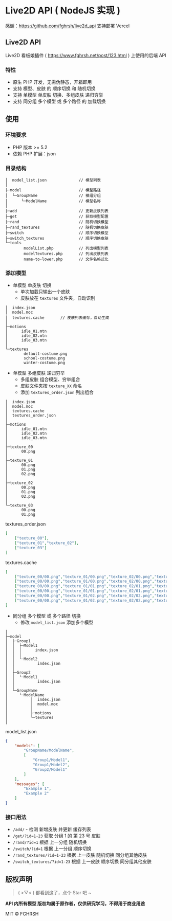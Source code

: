 # Live2D API ( NodeJS 实现 )
感谢：https://github.com/fghrsh/live2d_api
支持部署 Vercel

## Live2D API

Live2D 看板娘插件 ( https://www.fghrsh.net/post/123.html ) 上使用的后端 API

### 特性

-   原生 PHP 开发，无需伪静态，开箱即用
-   支持 模型、皮肤 的 顺序切换 和 随机切换
-   支持 单模型 单皮肤 切换、多组皮肤 递归穷举
-   支持 同分组 多个模型 或 多个路径 的 加载切换

## 使用

### 环境要求
-   PHP 版本 >= 5.2
-   依赖 PHP 扩展：json

### 目录结构

```shell
│  model_list.json              // 模型列表
│
├─model                         // 模型路径
│  └─GroupName                  // 模组分组
│      └─ModelName              // 模型名称
│
├─add                           // 更新皮肤列表
├─get                           // 获取模型配置
├─rand                          // 随机切换模型
├─rand_textures                 // 随机切换皮肤
├─switch                        // 顺序切换模型
├─switch_textures               // 顺序切换皮肤
└─tools
        modelList.php           // 列出模型列表
        modelTextures.php       // 列出皮肤列表
        name-to-lower.php       // 文件名格式化
```

### 添加模型

-   单模型 单皮肤 切换
    -   单次加载只输出一个皮肤
    -   皮肤放在 `textures` 文件夹，自动识别

```shell
│  index.json
│  model.moc
│  textures.cache       // 皮肤列表缓存，自动生成
│
├─motions
│      idle_01.mtn
│      idle_02.mtn
│      idle_03.mtn
│
└─textures
        default-costume.png
        school-costume.png
        winter-costume.png
```

-   单模型 多组皮肤 递归穷举
    -   多组皮肤 组合模型、穷举组合
    -   皮肤文件夹按 `texture_XX` 命名
    -   添加 `textures_order.json` 列出组合
```shell
│  index.json
│  model.moc
│  textures.cache
│  textures_order.json
│
├─motions
│      idle_01.mtn
│      idle_02.mtn
│      idle_03.mtn
│
├─texture_00
│      00.png
│
├─texture_01
│      00.png
│      01.png
│      02.png
│
├─texture_02
│      00.png
│      01.png
│      02.png
│
└─texture_03
       00.png
       01.png
```

textures_order.json

```json
[
    ["texture_00"],
    ["texture_01","texture_02"],
    ["texture_03"]
]
```

textures.cache

```json
[
    ["texture_00/00.png","texture_01/00.png","texture_02/00.png","texture_03/00.png"],
    ["texture_00/00.png","texture_01/00.png","texture_02/00.png","texture_03/01.png"],
    ["texture_00/00.png","texture_01/01.png","texture_02/01.png","texture_03/00.png"],
    ["texture_00/00.png","texture_01/01.png","texture_02/01.png","texture_03/01.png"],
    ["texture_00/00.png","texture_01/02.png","texture_02/02.png","texture_03/00.png"],
    ["texture_00/00.png","texture_01/02.png","texture_02/02.png","texture_03/01.png"]
]
```

-   同分组 多个模型 或 多个路径 切换
    -   修改 `model_list.json` 添加多个模型

```shell
│
├─model
│  ├─Group1
│  │  ├─Model1
│  │  │      index.json
│  │  │
│  │  └─Model2
│  │          index.json
│  │
│  ├─Group2
│  │  └─Model1
│  │          index.json
│  │
│  └─GroupName
│     └─ModelName
│          │  index.json
│          │  model.moc
│          │
│          ├─motions
│          └─textures
│
```

model_list.json
```json
{
    "models": [
        "GroupName/ModelName",
        [
            "Group1/Model1",
            "Group1/Model2",
            "Group2/Model1"
        ]
    ],
    "messages": [
        "Example 1",
        "Example 2"
    ]
}
```

### 接口用法
-   `/add/` - 检测 新增皮肤 并更新 缓存列表
-   `/get/?id=1-23` 获取 分组 1 的 第 23 号 皮肤
-   `/rand/?id=1` 根据 上一分组 随机切换
-   `/switch/?id=1` 根据 上一分组 顺序切换
-   `/rand_textures/?id=1-23` 根据 上一皮肤 随机切换 同分组其他皮肤
-   `/switch_textures/?id=1-23` 根据 上一皮肤 顺序切换 同分组其他皮肤

## 版权声明

> ( >▽< ) 都看到这了，点个 Star 吧 ~

**API 内所有模型 版权均属于原作者，仅供研究学习，不得用于商业用途**

MIT © FGHRSH
